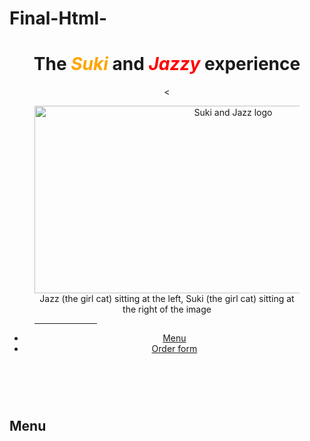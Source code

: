 # Final-Html-
<!DOCTYPE html>
<html>
  <head>
    <title> <i> The Suki and Jazzy experience </i></title>
    
  </head>
  <body>
    <header>
      <h1> The <span style="color:orange;"><i>Suki</i></span> and <span style="color:red;"><i>Jazzy</i></span> experience </i></h1>< 
      <figure>
      <img 
      id="header-img"
      src="https://lh3.googleusercontent.com/pw/AP1GczNk1nM_fTPCqjeILRo_Vvk5RE4F3IsEE0yojRGVerOtN35nT4XzAzGNp3_TfRJE0V2TPELp59yB8Z_yur-DTfYQHYvNpzoALJhxKn7IbCGer44Zj_80weZa_eotJTyGfYmsbVXsbn0nslLAtWS8_csZ_g=w767-h436-s-no-gm"
      width="620" 
      height="300" 
      alt="Suki and Jazz logo"
      />
      <figcaption>Jazz (the girl cat) sitting at the left, Suki (the girl cat) sitting at the right of the image</figcaption>
      <hr style="width: 100;">
      </figure>
      <nav>
        <ul>
          <li> <a href="#menu-section"> Menu</a></li>
          <li> <a href="order-form-section"> Order form </a></li>
        </ul>
      </nav>
    </header>
    <br/>
    <main>
      <section id="menu-section">
        <h2>Menu</u></h2>
      </section>
    </main>
  </body>
